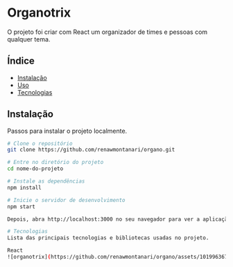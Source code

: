 # Organotrix

O projeto foi criar com React um organizador de times e pessoas com qualquer tema.

## Índice

- [Instalação](#instalação)
- [Uso](#uso)
- [Tecnologias](#tecnologias)

## Instalação

Passos para instalar o projeto localmente.

```bash
# Clone o repositório
git clone https://github.com/renawmontanari/organo.git

# Entre no diretório do projeto
cd nome-do-projeto

# Instale as dependências
npm install

# Inicie o servidor de desenvolvimento
npm start

Depois, abra http://localhost:3000 no seu navegador para ver a aplicação.

# Tecnologias
Lista das principais tecnologias e bibliotecas usadas no projeto.

React
![organotrix](https://github.com/renawmontanari/organo/assets/101996367/a2afa0b8-7570-49b9-89ea-b3382146b633)
